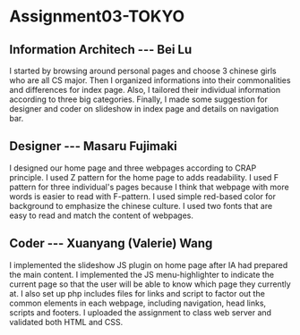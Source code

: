 # Assignment03-TOKYO 

## Information Architech --- Bei Lu
I started by browsing around personal pages and choose 3 chinese girls who are all CS major. Then I organized informations into their commonalities and differences for index page. Also, I tailored their individual information according to three big categories. Finally, I made some suggestion for designer and coder on slideshow in index page and details on navigation bar.

## Designer --- Masaru Fujimaki 
I designed our home page and three webpages according to CRAP principle. 
I used Z pattern for the home page to adds readability. I used F pattern for three individual's pages because I think that webpage with more words is easier to read with F-pattern.
I used simple red-based color for background to emphasize the chinese culture. I used two fonts that are easy to read and match the content of webpages. 

## Coder --- Xuanyang (Valerie) Wang
I implemented the slideshow JS plugin on home page after IA had prepared the main content. 
I implemented the JS menu-highlighter to indicate the current page so that the user will be able to know which page they currently at. 
I also set up php includes files for links and script to factor out the common elements in each webpage, including navigation, head links, scripts and footers.
I uploaded the assignment to class web server and validated both HTML and CSS.